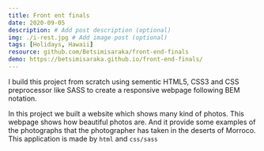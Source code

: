 ```yaml
---
title: Front ent finals
date: 2020-09-05
description: # Add post description (optional)
img: ./i-rest.jpg # Add image post (optional)
tags: [Holidays, Hawaii]
resource: github.com/Betsimisaraka/front-end-finals
demo: https://betsimisaraka.github.io/front-end-finals/
---
```


I build this project from scratch using sementic HTML5, CSS3 and CSS preprocessor like SASS to create a responsive webpage following BEM notation.

In this project we built a website which shows many kind of photos. This webpage shows how beautiful photos are. And it provide some examples of the photographs that the photographer has taken in the deserts of Morroco. This application is made by `html` and `css/sass`
